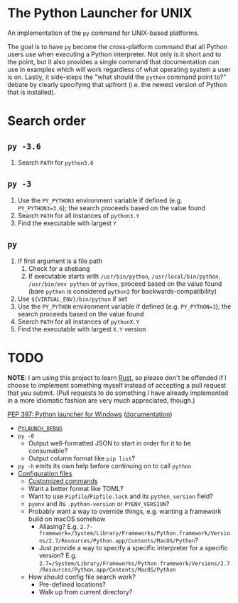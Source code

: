 # The Python Launcher for UNIX

An implementation of the `py` command for UNIX-based platforms.

The goal is to have `py` become the cross-platform command that all Python users
use when executing a Python interpreter. Not only is it short and to the
point, but it also provides a single command that documentation can use in
examples which will work regardless of what operating system a user is on.
Lastly, it side-steps the "what should the `python` command point to?" debate by
clearly specifying that upfront (i.e. the newest version of Python that is
installed).

# Search order

## `py -3.6`
1. Search `PATH` for `python3.6`

## `py -3`
1. Use the `PY_PYTHON3` environment variable if defined
   (e.g. `PY_PYTHON3=3.6`); the search proceeds based on the value found
1. Search `PATH` for all instances of `python3.Y`
1. Find the executable with largest `Y`

## `py`
1. If first argument is a file path
   1. Check for a shebang
   1. If executable starts with `/usr/bin/python`, `/usr/local/bin/python`,
      `/usr/bin/env python` or `python`, proceed based on the value found
      (bare `python` is considered `python2` for backwards-compatibility)
1. Use `${VIRTUAL_ENV}/bin/python` if set
1. Use the `PY_PYTHON` environment variable if defined
   (e.g. `PY_PYTHON=3`); the search proceeds based on the value found
1. Search `PATH` for all instances of `pythonX.Y`
1. Find the executable with largest `X.Y` version

# TODO

**NOTE**: I am using this project to learn
[Rust](https://www.rust-lang.org/), so please don't be offended if I choose to
implement something myself instead of accepting a pull request that you submit.
(Pull requests to do something I have already implemented in a more idiomatic
fashion are very much appreciated, though.)

[PEP 397: Python launcher for Windows](https://www.python.org/dev/peps/pep-0397/) ([documentation](https://docs.python.org/3/using/windows.html#launcher))

- [`PYLAUNCH_DEBUG`](https://docs.python.org/3.8/using/windows.html#diagnostics)
- `py -0`
  - Output well-formatted JSON to start in order for it to be consumable?
  - Output column format like `pip list`?
- `py -h` emits its own help before continuing on to call `python`
- [Configuration files](https://www.python.org/dev/peps/pep-0397/#configuration-file)
  - [Customized commands](https://www.python.org/dev/peps/pep-0397/#customized-commands)
  - Want a better format like TOML?
  - Want to use `Pipfile`/`Pipfile.lock` and its `python_version` field?
  - `pyenv` and its `.python-version` or `PYENV_VERSION`?
  - Probably want a way to override things, e.g. wanting a framework build on macOS somehow
    - Aliasing? E.g. `2.7-framework=/System/Library/Frameworks/Python.framework/Versions/2.7/Resources/Python.app/Contents/MacOS/Python`?
    - Just provide a way to specify a specific interpreter for a specific version? E.g. `2.7=/System/Library/Frameworks/Python.framework/Versions/2.7/Resources/Python.app/Contents/MacOS/Python`
  - How should config file search work?
    - Pre-defined locations?
    - Walk up from current directory?
